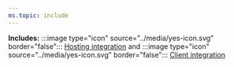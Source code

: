 ```yaml
---
ms.topic: include
---
```


**Includes:** :::image type="icon" source="../media/yes-icon.svg" border="false"::: [Hosting integration](../fundamentals/integrations-overview.md#hosting-integrations) and :::image type="icon" source="../media/yes-icon.svg" border="false"::: [Client integration](../fundamentals/integrations-overview.md#client-integrations)
